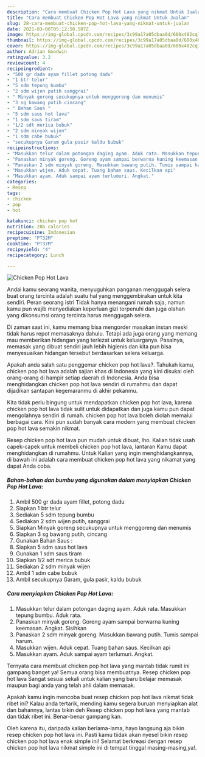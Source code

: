 ```yaml
---
description: "Cara membuat Chicken Pop Hot Lava yang nikmat Untuk Jualan"
title: "Cara membuat Chicken Pop Hot Lava yang nikmat Untuk Jualan"
slug: 28-cara-membuat-chicken-pop-hot-lava-yang-nikmat-untuk-jualan
date: 2021-03-06T05:12:58.507Z
image: https://img-global.cpcdn.com/recipes/3c99a17a05dbaa0d/680x482cq70/chicken-pop-hot-lava-foto-resep-utama.jpg
thumbnail: https://img-global.cpcdn.com/recipes/3c99a17a05dbaa0d/680x482cq70/chicken-pop-hot-lava-foto-resep-utama.jpg
cover: https://img-global.cpcdn.com/recipes/3c99a17a05dbaa0d/680x482cq70/chicken-pop-hot-lava-foto-resep-utama.jpg
author: Adrian Goodwin
ratingvalue: 3.2
reviewcount: 4
recipeingredient:
- "500 gr dada ayam fillet potong dadu"
- "1 btr telur"
- "5 sdm tepung bumbu"
- "2 sdm wijen putih sanggrai"
- " Minyak goreng secukupnya untuk menggoreng dan menumis"
- "3 sg bawang putih cincang"
- " Bahan Saus "
- "5 sdm saus hot lava"
- "1 sdm saus tiram"
- "1/2 sdt merica bubuk"
- "2 sdm minyak wijen"
- "1 sdm cabe bubuk"
- "secukupnya Garam gula pasir kaldu bubuk"
recipeinstructions:
- "Masukkan telur dalam potongan daging ayam. Aduk rata. Masukkan tepung bumbu. Aduk rata."
- "Panaskan minyak goreng. Goreng ayam sampai berwarna kuning keemasan. Angkat. Sisihkan"
- "Panaskan 2 sdm minyak goreng. Masukkan bawang putih. Tumis sampai harum."
- "Masukkan wijen. Aduk cepat. Tuang bahan saus. Kecilkan api"
- "Masukkan ayam. Aduk sampai ayam terlumuri. Angkat."
categories:
- Resep
tags:
- chicken
- pop
- hot

katakunci: chicken pop hot 
nutrition: 286 calories
recipecuisine: Indonesian
preptime: "PT32M"
cooktime: "PT37M"
recipeyield: "4"
recipecategory: Lunch

---
```



![Chicken Pop Hot Lava](https://img-global.cpcdn.com/recipes/3c99a17a05dbaa0d/680x482cq70/chicken-pop-hot-lava-foto-resep-utama.jpg)

Andai kamu seorang wanita, menyuguhkan panganan menggugah selera buat orang tercinta adalah suatu hal yang menggembirakan untuk kita sendiri. Peran seorang istri Tidak hanya menangani rumah saja, namun kamu pun wajib menyediakan keperluan gizi terpenuhi dan juga olahan yang dikonsumsi orang tercinta harus menggugah selera.

Di zaman  saat ini, kamu memang bisa mengorder masakan instan meski tidak harus repot memasaknya dahulu. Tetapi ada juga orang yang memang mau memberikan hidangan yang terlezat untuk keluarganya. Pasalnya, memasak yang dibuat sendiri jauh lebih higienis dan kita pun bisa menyesuaikan hidangan tersebut berdasarkan selera keluarga. 



Apakah anda salah satu penggemar chicken pop hot lava?. Tahukah kamu, chicken pop hot lava adalah sajian khas di Indonesia yang kini disukai oleh orang-orang di hampir setiap daerah di Indonesia. Anda bisa menghidangkan chicken pop hot lava sendiri di rumahmu dan dapat dijadikan santapan kegemaranmu di akhir pekanmu.

Kita tidak perlu bingung untuk mendapatkan chicken pop hot lava, karena chicken pop hot lava tidak sulit untuk didapatkan dan juga kamu pun dapat mengolahnya sendiri di rumah. chicken pop hot lava boleh diolah memalui berbagai cara. Kini pun sudah banyak cara modern yang membuat chicken pop hot lava semakin nikmat.

Resep chicken pop hot lava pun mudah untuk dibuat, lho. Kalian tidak usah capek-capek untuk membeli chicken pop hot lava, lantaran Kamu dapat menghidangkan di rumahmu. Untuk Kalian yang ingin menghidangkannya, di bawah ini adalah cara membuat chicken pop hot lava yang nikamat yang dapat Anda coba.

<!--inarticleads1-->

##### Bahan-bahan dan bumbu yang digunakan dalam menyiapkan Chicken Pop Hot Lava:

1. Ambil 500 gr dada ayam fillet, potong dadu
1. Siapkan 1 btr telur
1. Sediakan 5 sdm tepung bumbu
1. Sediakan 2 sdm wijen putih, sanggrai
1. Siapkan  Minyak goreng secukupnya untuk menggoreng dan menumis
1. Siapkan 3 sg bawang putih, cincang
1. Gunakan  Bahan Saus :
1. Siapkan 5 sdm saus hot lava
1. Gunakan 1 sdm saus tiram
1. Siapkan 1/2 sdt merica bubuk
1. Sediakan 2 sdm minyak wijen
1. Ambil 1 sdm cabe bubuk
1. Ambil secukupnya Garam, gula pasir, kaldu bubuk




<!--inarticleads2-->

##### Cara menyiapkan Chicken Pop Hot Lava:

1. Masukkan telur dalam potongan daging ayam. Aduk rata. Masukkan tepung bumbu. Aduk rata.
1. Panaskan minyak goreng. Goreng ayam sampai berwarna kuning keemasan. Angkat. Sisihkan
1. Panaskan 2 sdm minyak goreng. Masukkan bawang putih. Tumis sampai harum.
1. Masukkan wijen. Aduk cepat. Tuang bahan saus. Kecilkan api
1. Masukkan ayam. Aduk sampai ayam terlumuri. Angkat.




Ternyata cara membuat chicken pop hot lava yang mantab tidak rumit ini gampang banget ya! Semua orang bisa membuatnya. Resep chicken pop hot lava Sangat sesuai sekali untuk kalian yang baru belajar memasak maupun bagi anda yang telah ahli dalam memasak.

Apakah kamu ingin mencoba buat resep chicken pop hot lava nikmat tidak ribet ini? Kalau anda tertarik, mending kamu segera buruan menyiapkan alat dan bahannya, lantas bikin deh Resep chicken pop hot lava yang mantab dan tidak ribet ini. Benar-benar gampang kan. 

Oleh karena itu, daripada kalian berlama-lama, hayo langsung aja bikin resep chicken pop hot lava ini. Pasti kamu tiidak akan nyesel bikin resep chicken pop hot lava enak simple ini! Selamat berkreasi dengan resep chicken pop hot lava nikmat simple ini di tempat tinggal masing-masing,ya!.

